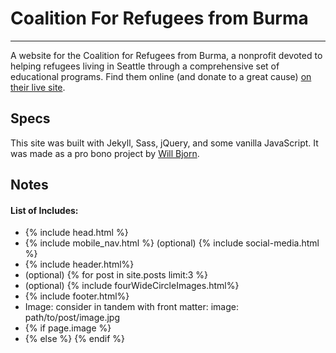 # Coalition For Refugees from Burma

------

A website for the Coalition for Refugees from Burma, a nonprofit devoted to helping refugees living in Seattle through a comprehensive set of educational programs. Find them online (and donate to a great cause) [on their live site](http://www.allburmarefugees.org/).

## Specs
This site was built with Jekyll, Sass, jQuery, and some vanilla JavaScript. It was made as a pro bono project by [Will Bjorn](http://jackofalltrad.es).

## Notes
#### List of Includes:
+ {% include head.html %}
+ {% include mobile_nav.html %}
(optional) {% include social-media.html %}
+ {% include header.html%}
+ (optional) {% for post in site.posts limit:3 %}
+ (optional) {% include fourWideCircleImages.html%}
+ {% include footer.html%}
+ Image: consider in tandem with front matter:
image: path/to/post/image.jpg
+ {% if page.image %}
+ {% else %} {% endif %}